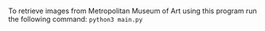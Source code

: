 # 
To retrieve images from Metropolitan Museum of Art using this program run the following command:
`python3 main.py`
